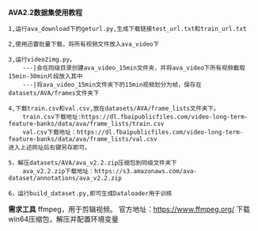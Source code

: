 **AVA2.2数据集使用教程**

    1,运行ava_download下的geturl.py,生成下载链接test_url.txt和train_url.txt
    
    2,使用迅雷批量下载，将所有视频文件放入ava_video下
    
    3,运行video2img.py。
        ---|会在同级目录创建ava_video_15min文件夹，并将ava_video下所有视频截取15min-30min片段放入其中
        ---|将ava_video_15min文件夹下的15min视频划分为帧，保存在datasets/AVA/frames文件夹下
    
    4,下载train.csv和val.csv,放在datasets/AVA/frame_lists文件夹下。
        train.csv下载地址:https://dl.fbaipublicfiles.com/video-long-term-feature-banks/data/ava/frame_lists/train.csv
        val.csv下载地址：https://dl.fbaipublicfiles.com/video-long-term-feature-banks/data/ava/frame_lists/val.csv
    进入上述网址后右键另存即可。
    
    5，解压datasets/AVA/ava_v2.2.zip压缩包到同级文件夹下
        ava_v2.2.zip下载地址：https://s3.amazonaws.com/ava-dataset/annotations/ava_v2.2.zip
    
    6，运行build_dataset.py,即可生成Dataloader用于训练
    
**需求工具**
    ffmpeg，用于剪辑视频。
    官方地址：https://www.ffmpeg.org/
    下载win64压缩包，解压并配置环境变量

